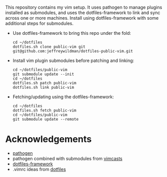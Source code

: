 This repository contains my vim setup.  It uses pathogen to manage plugins installed as submodules, and uses the dotfiles-framework to link and sync across one or more machines.  Install using dotfiles-framework with some additional steps for submodules.


* Use dotfiles-framework to bring this repo under the fold:

      cd ~/dotfiles
      dotfiles.sh clone public-vim git git@github.com:jeffreywildman/dotfiles-public-vim.git

* Install vim plugin submodules before patching and linking:

      cd ~/dotfiles/public-vim
      git submodule update --init
      cd ~/dotfiles
      dotfiles.sh patch public-vim
      dotfiles.sh link public-vim

* Fetching/updating using the dotfiles-framework:

      cd ~/dotfiles
      dotfiles.sh fetch public-vim
      cd ~/dotfiles/public-vim
      git submodule update --remote


Acknowledgements
================

* [pathogen](https://github.com/tpope/vim-pathogen)
* pathogen combined with submodules from [vimcasts](http://vimcasts.org/episodes/synchronizing-plugins-with-git-submodules-and-pathogen/)
* [dotfiles-framework](https://github.com/wking/dotfiles-framework)
* .vimrc ideas from [dotfiles](https://github.com/mathiasbynens/dotfiles)
